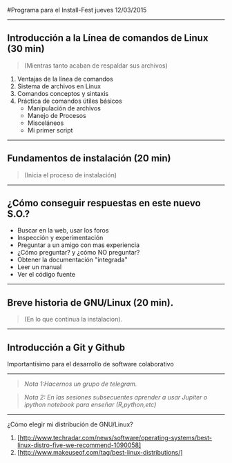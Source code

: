 #Programa para el Install-Fest jueves 12/03/2015

***

## Introducción a la Línea de comandos de Linux (30 min)
> (Mientras tanto acaban de respaldar sus archivos)

1. Ventajas de la línea de comandos
2. Sistema de archivos en Linux
3. Comandos conceptos y sintaxis
4. Práctica de comandos útiles básicos
    * Manipulación de archivos
    * Manejo de Procesos
    * Misceláneos
    * Mi primer script

***

## Fundamentos de instalación (20 min)
>(Inicia el proceso de instalación)

***

## ¿Cómo conseguir respuestas en este nuevo S.O.?
   * Buscar en la web, usar los foros
   * Inspección y experimentación
   * Preguntar a un amigo con mas experiencia
   * ¿Cómo preguntar? y ¿cómo NO preguntar?
   * Obtener la documentación "integrada"
   * Leer un manual
   * Ver el código fuente

***

## Breve historia de GNU/Linux (20 min).
>(En lo que continua la instalacion).

***

## Introducción a Git y Github
Importantísimo para el desarrollo de software colaborativo

***
>_Nota 1:Hacernos un grupo de telegram._

>_Nota 2: En las sesiones subsecuentes aprender a usar Jupiter o ipython notebook para enseñar (R,python,etc)_

***

¿Cómo elegir mi distribución de GNU/Linux?

1. [http://www.techradar.com/news/software/operating-systems/best-linux-distro-five-we-recommend-1090058]
2. [http://www.makeuseof.com/tag/best-linux-distributions/]
